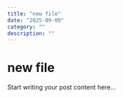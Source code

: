 ```yaml
---
title: "new file"
date: "2025-09-09"
category: ""
description: ""
---
```


# new file

Start writing your post content here...
